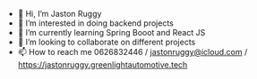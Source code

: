 - 👋 Hi, I’m Jaston Ruggy
- 👀 I’m interested in doing backend projects
- 🌱 I’m currently learning Spring Booot and React JS
- 💞️ I’m looking to collaborate on different projects
- 📫 How to reach me 0626832446 / jastonruggy@icloud.com / https://jastonruggy.greenlightautomotive.tech

<!---
JRuggy/JRuggy is a ✨ special ✨ repository because its `README.md` (this file) appears on your GitHub profile.
You can click the Preview link to take a look at your changes.
--->
